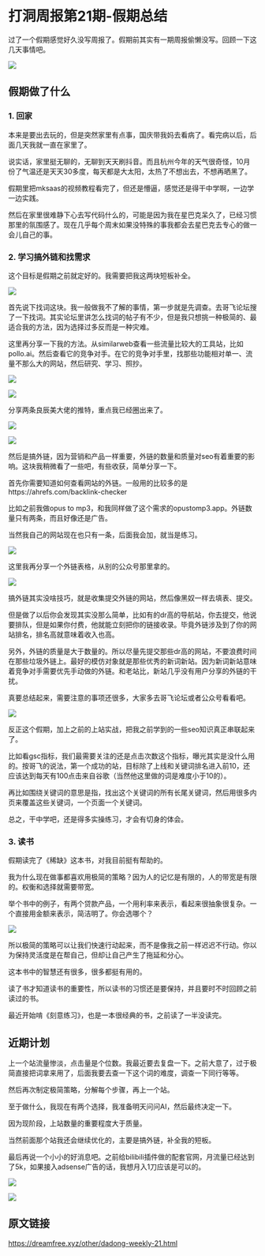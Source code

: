 # 打洞周报第21期-假期总结
过了一个假期感觉好久没写周报了。假期前其实有一期周报偷懒没写。回顾一下这几天事情吧。

![](https://cdn.mundane.ink/202505262256167.png)

## 假期做了什么
### 1. 回家

本来是要出去玩的，但是突然家里有点事，国庆带我妈去看病了。看完病以后，后面几天我就一直在家里了。

说实话，家里挺无聊的，无聊到天天刷抖音。而且杭州今年的天气很奇怪，10月份了气温还是天天30多度，每天都是大太阳，太热了不想出去，不想再晒黑了。

假期里把mksaas的视频教程看完了，但还是懵逼，感觉还是得干中学啊，一边学一边实践。

然后在家里很难静下心去写代码什么的，可能是因为我在星巴克呆久了，已经习惯那里的氛围感了。现在几乎每个周末如果没特殊的事我都会去星巴克去专心的做一会儿自己的事。

### 2. 学习搞外链和找需求

这个目标是假期之前就定好的。我需要把我这两块短板补全。

![](https://cdn.mundane.ink/202510122008569.jpg)

首先说下找词这块。我一般做我不了解的事情，第一步就是先调查。去哥飞论坛搜了一下找词。其实论坛里讲怎么找词的帖子有不少，但是我只想挑一种极简的、最适合我的方法，因为选择过多反而是一种灾难。

这里再分享一下我的方法。从similarweb查看一些流量比较大的工具站，比如pollo.ai。然后查看它的竞争对手。在它的竞争对手里，找那些功能相对单一、流量不那么大的网站，然后研究、学习、照抄。

![](https://cdn.mundane.ink/202510122052052.png)

![](https://cdn.mundane.ink/202510122051219.png)

分享两条良辰美大佬的推特，重点我已经圈出来了。

![](https://cdn.mundane.ink/202510122108905.png)

![](https://cdn.mundane.ink/202510122109492.png)

然后是搞外链，因为营销和产品一样重要，外链的数量和质量对seo有着重要的影响。这块我稍微看了一些吧，有些收获，简单分享一下。

首先你需要知道如何查看网站的外链。一般用的比较多的是https://ahrefs.com/backlink-checker

比如之前我做opus to mp3，和我同样做了这个需求的opustomp3.app。外链数量只有两条，而且好像还是广告。

当然我自己的网站现在也只有一条，后面我会加，就当是练习。

![](https://cdn.mundane.ink/202510122112440.png)

这里我再分享一个外链表格，从别的公众号那里拿的。

![](https://cdn.mundane.ink/202510122121730.jpg)

搞外链其实没啥技巧，就是收集提交外链的网站，然后像黑奴一样去填表、提交。

但是做了以后你会发现其实没那么简单，比如有的dr高的导航站，你去提交，他说要排队，但是如果你付费，他就能立刻把你的链接收录。毕竟外链涉及到了你的网站排名，排名高就意味着收入也高。

另外，外链的质量是大于数量的。所以尽量先提交那些dr高的网站，不要浪费时间在那些垃圾外链上。最好的模仿对象就是那些优秀的新词新站。因为新词新站意味着竞争对手需要优先手动做的外链。和老站比，新站几乎没有用户分享的外链的干扰。

真要总结起来，需要注意的事项还很多，大家多去哥飞论坛或者公众号看看吧。

![](https://cdn.mundane.ink/202510122126971.png)

反正这个假期，加上之前的上站实战，把我之前学到的一些seo知识真正串联起来了。

比如看gsc指标，我们最需要关注的还是点击次数这个指标，曝光其实是没什么用的。按哥飞的说法，第一个成功的站，目标除了上线和关键词排名进入前10，还应该达到每天有100点击来自谷歌（当然他这里做的词是难度小于10的）。

再比如围绕关键词的意思是指，找出这个关键词的所有长尾关键词，然后用很多内页来覆盖这些关键词，一个页面一个关键词。

总之，干中学吧，还是得多实操练习，才会有切身的体会。


### 3. 读书

假期读完了《稀缺》这本书，对我目前挺有帮助的。

我为什么现在做事都喜欢用极简的策略？因为人的记忆是有限的，人的带宽是有限的。权衡和选择就需要带宽。

举个书中的例子，有两个贷款产品，一个用利率来表示，看起来很抽象很复杂。一个直接用金额来表示，简洁明了。你会选哪个？

![](https://cdn.mundane.ink/202510122154567.jpg)

所以极简的策略可以让我们快速行动起来，而不是像我之前一样迟迟不行动。你以为保持灵活度是在帮自己，但却让自己产生了拖延和分心。

这本书中的智慧还有很多，很多都挺有用的。

读了书才知道读书的重要性，所以读书的习惯还是要保持，并且要时不时回顾之前读过的书。

最近开始啃《刻意练习》，也是一本很经典的书，之前读了一半没读完。

## 近期计划

上一个站流量惨淡，点击量是个位数。我最近要去复盘一下。之前大意了，过于极简直接把词拿来用了，后面我要去查一下这个词的难度，调查一下同行等等。

然后再次制定极简策略，分解每个步骤，再上一个站。

至于做什么，我现在有两个选择，我准备明天问问AI，然后最终决定一下。

因为现阶段，上站数量的重要程度大于质量。

当然前面那个站我还会继续优化的，主要是搞外链，补全我的短板。

最后再说一个小小的好消息吧。之前给bilibili插件做的配套官网，月流量已经达到了5k，如果接入adsense广告的话，我想月入1刀应该是可以的。

![](https://cdn.mundane.ink/202510122206424.png)

![](https://cdn.mundane.ink/202510122208932.png)


## 原文链接
<https://dreamfree.xyz/other/dadong-weekly-21.html>

